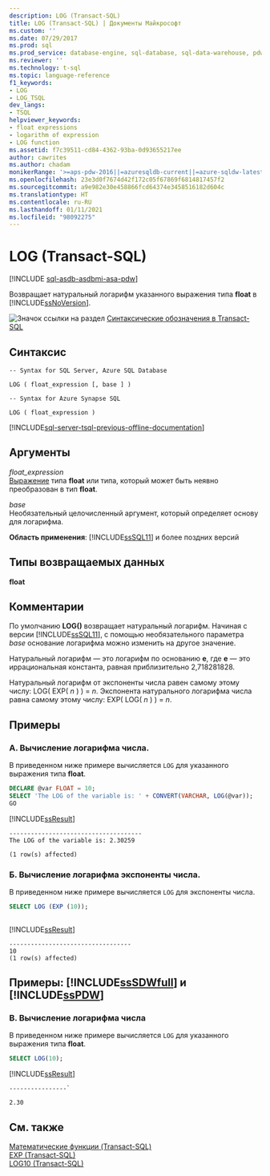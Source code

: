 ```yaml
---
description: LOG (Transact-SQL)
title: LOG (Transact-SQL) | Документы Майкрософт
ms.custom: ''
ms.date: 07/29/2017
ms.prod: sql
ms.prod_service: database-engine, sql-database, sql-data-warehouse, pdw
ms.reviewer: ''
ms.technology: t-sql
ms.topic: language-reference
f1_keywords:
- LOG
- LOG_TSQL
dev_langs:
- TSQL
helpviewer_keywords:
- float expressions
- logarithm of expression
- LOG function
ms.assetid: f7c39511-cd84-4362-93ba-0d93655217ee
author: cawrites
ms.author: chadam
monikerRange: '>=aps-pdw-2016||=azuresqldb-current||=azure-sqldw-latest||>=sql-server-2016||>=sql-server-linux-2017||=azuresqldb-mi-current'
ms.openlocfilehash: 23e3d0f7674d42f172c05f67869f6814817457f2
ms.sourcegitcommit: a9e982e30e458866fcd64374e3458516182d604c
ms.translationtype: HT
ms.contentlocale: ru-RU
ms.lasthandoff: 01/11/2021
ms.locfileid: "98092275"
---
```

# <a name="log-transact-sql"></a>LOG (Transact-SQL)
[!INCLUDE [sql-asdb-asdbmi-asa-pdw](../../includes/applies-to-version/sql-asdb-asdbmi-asa-pdw.md)]

  Возвращает натуральный логарифм указанного выражения типа **float** в [!INCLUDE[ssNoVersion](../../includes/ssnoversion-md.md)].  
  
 ![Значок ссылки на раздел](../../database-engine/configure-windows/media/topic-link.gif "Значок ссылки на раздел") [Синтаксические обозначения в Transact-SQL](../../t-sql/language-elements/transact-sql-syntax-conventions-transact-sql.md)  
  
## <a name="syntax"></a>Синтаксис  
  
```syntaxsql
-- Syntax for SQL Server, Azure SQL Database  
  
LOG ( float_expression [, base ] )  
```  
  
```syntaxsql
-- Syntax for Azure Synapse SQL 
  
LOG ( float_expression )  
```  
  
[!INCLUDE[sql-server-tsql-previous-offline-documentation](../../includes/sql-server-tsql-previous-offline-documentation.md)]

## <a name="arguments"></a>Аргументы
 *float_expression*  
 [Выражение](../../t-sql/language-elements/expressions-transact-sql.md) типа **float** или типа, который может быть неявно преобразован в тип **float**.  
  
 *base*  
 Необязательный целочисленный аргумент, который определяет основу для логарифма.  
  
**Область применения**: [!INCLUDE[ssSQL11](../../includes/sssql11-md.md)] и более поздних версий
  
## <a name="return-types"></a>Типы возвращаемых данных  
 **float**  
  
## <a name="remarks"></a>Комментарии  
 По умолчанию **LOG()** возвращает натуральный логарифм. Начиная с версии [!INCLUDE[ssSQL11](../../includes/sssql11-md.md)], с помощью необязательного параметра *base* основание логарифма можно изменить на другое значение.  
  
 Натуральный логарифм — это логарифм по основанию **e**, где **e** — это иррациональная константа, равная приблизительно 2,718281828.  
  
 Натуральный логарифм от экспоненты числа равен самому этому числу: LOG( EXP( *n* ) ) = *n*. Экспонента натурального логарифма числа равна самому этому числу: EXP( LOG( *n* ) ) = *n*.  
  
## <a name="examples"></a>Примеры  
  
### <a name="a-calculating-the-logarithm-for-a-number"></a>A. Вычисление логарифма числа.  
 В приведенном ниже примере вычисляется `LOG` для указанного выражения типа **float**.  
  
```sql  
DECLARE @var FLOAT = 10;  
SELECT 'The LOG of the variable is: ' + CONVERT(VARCHAR, LOG(@var));  
GO  
```  
  
 [!INCLUDE[ssResult](../../includes/ssresult-md.md)]  
  
```  
-------------------------------------  
The LOG of the variable is: 2.30259  
  
(1 row(s) affected)  
```  
  
### <a name="b-calculating-the-logarithm-of-the-exponent-of-a-number"></a>Б. Вычисление логарифма экспоненты числа.  
 В приведенном ниже примере вычисляется `LOG` для экспоненты числа.  
  
```sql  
SELECT LOG (EXP (10));  
  
```  
  
 [!INCLUDE[ssResult](../../includes/ssresult-md.md)]  
  
```  
----------------------------------  
10  
(1 row(s) affected)  
```  
  
## <a name="examples-sssdwfull-and-sspdw"></a>Примеры: [!INCLUDE[ssSDWfull](../../includes/sssdwfull-md.md)] и [!INCLUDE[ssPDW](../../includes/sspdw-md.md)]  
  
### <a name="c-calculating-the-logarithm-for-a-number"></a>В. Вычисление логарифма числа  
 В приведенном ниже примере вычисляется `LOG` для указанного выражения типа **float**.  
  
```sql  
SELECT LOG(10);  
```  
  
 [!INCLUDE[ssResult](../../includes/ssresult-md.md)]  
  
 ```
 ----------------`  
  
 2.30
 ```  
  
## <a name="see-also"></a>См. также  
 [Математические функции (Transact-SQL)](../../t-sql/functions/mathematical-functions-transact-sql.md)   
 [EXP (Transact-SQL)](../../t-sql/functions/exp-transact-sql.md)   
 [LOG10 (Transact-SQL)](../../t-sql/functions/log10-transact-sql.md)  
  
  

